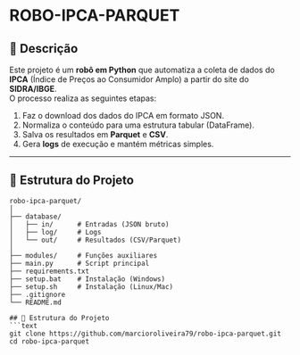 # ROBO-IPCA-PARQUET

## 📌 Descrição
Este projeto é um **robô em Python** que automatiza a coleta de dados do **IPCA** (Índice de Preços ao Consumidor Amplo) a partir do site do **SIDRA/IBGE**.  
O processo realiza as seguintes etapas:

1. Faz o download dos dados do IPCA em formato JSON.  
2. Normaliza o conteúdo para uma estrutura tabular (DataFrame).  
3. Salva os resultados em **Parquet** e **CSV**.  
4. Gera **logs** de execução e mantém métricas simples.  

---

## 📂 Estrutura do Projeto
```text
robo-ipca-parquet/
│
├── database/
│   ├── in/      # Entradas (JSON bruto)
│   ├── log/     # Logs
│   └── out/     # Resultados (CSV/Parquet)
│
├── modules/     # Funções auxiliares
├── main.py      # Script principal
├── requirements.txt
├── setup.bat    # Instalação (Windows)
├── setup.sh     # Instalação (Linux/Mac)
├── .gitignore
└── README.md

## 📂 Estrutura do Projeto
```text
git clone https://github.com/marcioroliveira79/robo-ipca-parquet.git
cd robo-ipca-parquet
